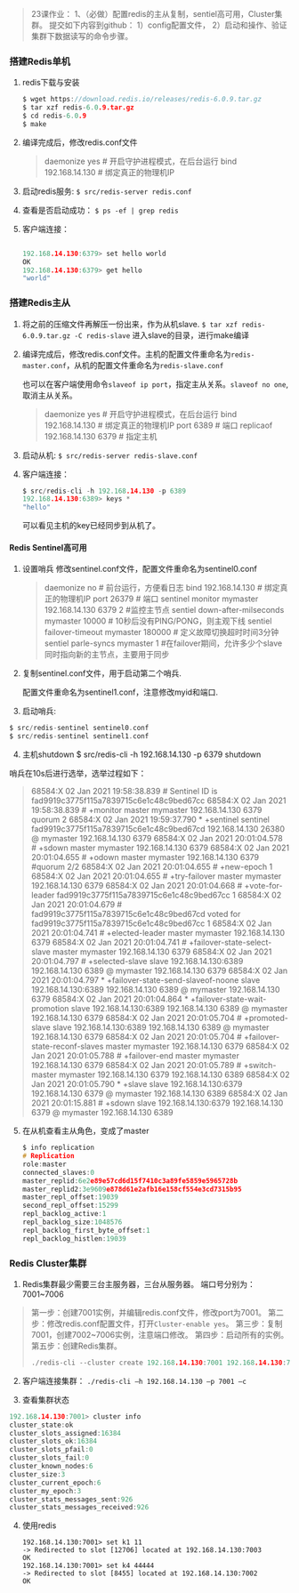 > 23课作业：
> 1、（必做）配置redis的主从复制，sentiel高可用，Cluster集群。
> 提交如下内容到github：
> 1）config配置文件，
> 2）启动和操作、验证集群下数据读写的命令步骤。



### 搭建Redis单机

1. redis下载与安装

   ```c
   $ wget https://download.redis.io/releases/redis-6.0.9.tar.gz
   $ tar xzf redis-6.0.9.tar.gz
   $ cd redis-6.0.9
   $ make
   ```

2. 编译完成后，修改redis.conf文件

   > daemonize yes  # 开启守护进程模式，在后台运行
   > bind 192.168.14.130 # 绑定真正的物理机IP

3. 启动redis服务:
   ```$ src/redis-server redis.conf```

4. 查看是否启动成功：
   ```$ ps -ef | grep redis```

5. 客户端连接：
   ```c
   
   192.168.14.130:6379> set hello world
   OK
   192.168.14.130:6379> get hello
   "world"
   
   ```



### 搭建Redis主从

1. 将之前的压缩文件再解压一份出来，作为从机slave.
   ```$ tar xzf redis-6.0.9.tar.gz -C redis-slave```
   进入slave的目录，进行make编译

2. 编译完成后，修改redis.conf文件。主机的配置文件重命名为`redis-master.conf`，从机的配置文件重命名为`redis-slave.conf`

   也可以在客户端使用命令```slaveof ip port```，指定主从关系。```slaveof no one```,取消主从关系。

   > daemonize yes  # 开启守护进程模式，在后台运行
   > bind 192.168.14.130 # 绑定真正的物理机IP
   > port 6389 # 端口
   > replicaof 192.168.14.130 6379 # 指定主机

3. 启动从机:
   ```$ src/redis-server redis-slave.conf```

4. 客户端连接：

   ```c
   $ src/redis-cli -h 192.168.14.130 -p 6389
   192.168.14.130:6389> keys *
   "hello"
   ```

   可以看见主机的key已经同步到从机了。

#### Redis Sentinel高可用

1. 设置哨兵
   修改sentinel.conf文件，配置文件重命名为sentinel0.conf

   > daemonize no  # 前台运行，方便看日志
   > bind 192.168.14.130 # 绑定真正的物理机IP
   > port 26379 # 端口
   > sentinel monitor mymaster 192.168.14.130 6379 2 #监控主节点
   > sentiel down-after-milseconds mymaster 10000 # 10秒后没有PING/PONG，则主观下线
   > sentiel failover-timeout mymaster 180000 # 定义故障切换超时时间3分钟
   > sentiel parle-syncs mymaster 1 #在failover期间，允许多少个slave同时指向新的主节点，主要用于同步

2. 复制sentinel.conf文件，用于启动第二个哨兵.

   配置文件重命名为sentinel1.conf，注意修改myid和端口.

3. 启动哨兵:

```c
$ src/redis-sentinel sentinel0.conf
$ src/redis-sentinel sentinel1.conf
```

4. 主机shutdown
   $ src/redis-cli -h 192.168.14.130 -p 6379 shutdown

哨兵在10s后进行选举，选举过程如下：

> 68584:X 02 Jan 2021 19:58:38.839 # Sentinel ID is fad9919c3775f115a7839715c6e1c48c9bed67cc
> 68584:X 02 Jan 2021 19:58:38.839 # +monitor master mymaster 192.168.14.130 6379 quorum 2
> 68584:X 02 Jan 2021 19:59:37.790 * +sentinel sentinel fad9919c3775f115a7839715c6e1c48c9bed67cd 192.168.14.130 26380 @ mymaster 192.168.14.130 6379
> 68584:X 02 Jan 2021 20:01:04.578 # +sdown master mymaster 192.168.14.130 6379
> 68584:X 02 Jan 2021 20:01:04.655 # +odown master mymaster 192.168.14.130 6379 #quorum 2/2
> 68584:X 02 Jan 2021 20:01:04.655 # +new-epoch 1
> 68584:X 02 Jan 2021 20:01:04.655 # +try-failover master mymaster 192.168.14.130 6379
> 68584:X 02 Jan 2021 20:01:04.668 # +vote-for-leader fad9919c3775f115a7839715c6e1c48c9bed67cc 1
> 68584:X 02 Jan 2021 20:01:04.679 # fad9919c3775f115a7839715c6e1c48c9bed67cd voted for fad9919c3775f115a7839715c6e1c48c9bed67cc 1
> 68584:X 02 Jan 2021 20:01:04.741 # +elected-leader master mymaster 192.168.14.130 6379
> 68584:X 02 Jan 2021 20:01:04.741 # +failover-state-select-slave master mymaster 192.168.14.130 6379
> 68584:X 02 Jan 2021 20:01:04.797 # +selected-slave slave 192.168.14.130:6389 192.168.14.130 6389 @ mymaster 192.168.14.130 6379
> 68584:X 02 Jan 2021 20:01:04.797 * +failover-state-send-slaveof-noone slave 192.168.14.130:6389 192.168.14.130 6389 @ mymaster 192.168.14.130 6379
> 68584:X 02 Jan 2021 20:01:04.864 * +failover-state-wait-promotion slave 192.168.14.130:6389 192.168.14.130 6389 @ mymaster 192.168.14.130 6379
> 68584:X 02 Jan 2021 20:01:05.704 # +promoted-slave slave 192.168.14.130:6389 192.168.14.130 6389 @ mymaster 192.168.14.130 6379
> 68584:X 02 Jan 2021 20:01:05.704 # +failover-state-reconf-slaves master mymaster 192.168.14.130 6379
> 68584:X 02 Jan 2021 20:01:05.788 # +failover-end master mymaster 192.168.14.130 6379
> 68584:X 02 Jan 2021 20:01:05.789 # +switch-master mymaster 192.168.14.130 6379 192.168.14.130 6389
> 68584:X 02 Jan 2021 20:01:05.790 * +slave slave 192.168.14.130:6379 192.168.14.130 6379 @ mymaster 192.168.14.130 6389
> 68584:X 02 Jan 2021 20:01:15.881 # +sdown slave 192.168.14.130:6379 192.168.14.130 6379 @ mymaster 192.168.14.130 6389

5. 在从机查看主从角色，变成了master

   ```c
   $ info replication
   # Replication
   role:master
   connected_slaves:0
   master_replid:6e2e89e57cd6d15f7410c3a89fe5859e5965728b
   master_replid2:3e9609e878d61e2afb16e158cf554e3cd7315b95
   master_repl_offset:19039
   second_repl_offset:15299
   repl_backlog_active:1
   repl_backlog_size:1048576
   repl_backlog_first_byte_offset:1
   repl_backlog_histlen:19039
   ```

### Redis Cluster集群

1. Redis集群最少需要三台主服务器，三台从服务器。
   端口号分别为：7001~7006

> 第一步：创建7001实例，并编辑redis.conf文件，修改port为7001。
> 第二步：修改redis.conf配置文件，打开`Cluster-enable yes`。
> 第三步：复制7001，创建7002~7006实例，注意端口修改。
> 第四步：启动所有的实例。
> 第五步：创建Redis集群。
>
> ```c
> ./redis-cli --cluster create 192.168.14.130:7001 192.168.14.130:7002 192.168.14.130:7003 192.168.14.130:7004 192.168.14.130:7005 192.168.14.130:7006 --cluster-replicas 1
> ```
>
> 

2. 客户端连接集群：
   `./redis-cli –h 192.168.14.130 –p 7001 –c`

3.   查看集群状态

   ```c
   192.168.14.130:7001> cluster info
   cluster_state:ok
   cluster_slots_assigned:16384
   cluster_slots_ok:16384
   cluster_slots_pfail:0
   cluster_slots_fail:0
   cluster_known_nodes:6
   cluster_size:3
   cluster_current_epoch:6
   cluster_my_epoch:3
   cluster_stats_messages_sent:926
   cluster_stats_messages_received:926
   ```

   

4. 使用redis

   ```
   192.168.14.130:7001> set k1 11
   -> Redirected to slot [12706] located at 192.168.14.130:7003
   OK
   192.168.14.130:7001> set k4 44444
   -> Redirected to slot [8455] located at 192.168.14.130:7002
   OK
   ```

